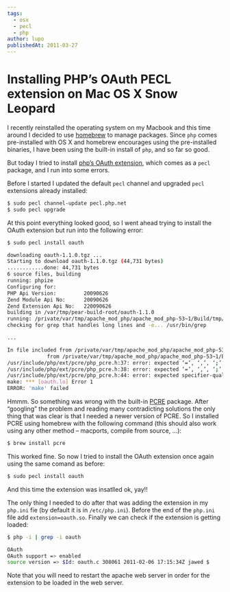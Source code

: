 ```yaml
---
tags:
  - osx
  - pecl
  - php
author: lupo
publishedAt: 2011-03-27
---
```


# Installing PHP’s OAuth PECL extension on Mac OS X Snow Leopard

I recently reinstalled the operating system on my Macbook and this time around I
decided to use [homebrew](https://github.com/mxcl/homebrew) to manage packages.
Since `php` comes pre-installed with OS X and homebrew encourages using the
pre-installed binaries, I have been using the built-in install of `php`, and so
far so good.

But today I tried to install [php’s OAuth extension](http://php.net/manual/en/book.oauth.php),
which comes as a `pecl` package, and I run into some errors.

Before I started I updated the default `pecl` channel and upgraded `pecl`
extensions already installed:

```sh
$ sudo pecl channel-update pecl.php.net
$ sudo pecl upgrade
```

At this point everything looked good, so I went ahead trying to install the
OAuth extension but run into the following error:

```sh
$ sudo pecl install oauth

downloading oauth-1.1.0.tgz ...
Starting to download oauth-1.1.0.tgz (44,731 bytes)
............done: 44,731 bytes
6 source files, building
running: phpize
Configuring for:
PHP Api Version:         20090626
Zend Module Api No:      20090626
Zend Extension Api No:   220090626
building in /var/tmp/pear-build-root/oauth-1.1.0
running: /private/var/tmp/apache_mod_php/apache_mod_php-53~1/Build/tmp/pear/temp/oauth/configure
checking for grep that handles long lines and -e... /usr/bin/grep

...

In file included from /private/var/tmp/apache_mod_php/apache_mod_php-53~1/Build/tmp/pear/temp/oauth/php_oauth.h:47,
             from /private/var/tmp/apache_mod_php/apache_mod_php-53~1/Build/tmp/pear/temp/oauth/oauth.c:14:
/usr/include/php/ext/pcre/php_pcre.h:37: error: expected ‘=’, ‘,’, ‘;’, ‘asm’ or ‘__attribute__’ before ‘*’ token
/usr/include/php/ext/pcre/php_pcre.h:38: error: expected ‘=’, ‘,’, ‘;’, ‘asm’ or ‘__attribute__’ before ‘*’ token
/usr/include/php/ext/pcre/php_pcre.h:44: error: expected specifier-qualifier-list before ‘pcre’
make: *** [oauth.lo] Error 1
ERROR: 'make' failed
```

Hmmm. So something was wrong with the built-in [PCRE](http://www.pcre.org/)
package. After “googling” the problem and reading many contradicting solutions
the only thing that was clear is that I needed a newer version of PCRE. So I
installed PCRE using homebrew with the following command (this should also work
using any other method – macports, compile from source, …):

```sh
$ brew install pcre
```

This worked fine. So now I tried to install the OAuth extension once again using
the same comand as before:

```sh
$ sudo pecl install oauth
```

And this time the extension was insatlled ok, yay!!

The only thing I needed to do after that was adding the extension in my
`php.ini` fie (by default it is in `/etc/php.ini`). Before the end of the
`php.ini` file add `extension=oauth.so`. Finally we can check if the extension
is getting loaded:

```sh
$ php -i | grep -i oauth

OAuth
OAuth support => enabled
source version => $Id: oauth.c 308061 2011-02-06 17:15:34Z jawed $
```

Note that you will need to restart the apache web server in order for the
extension to be loaded in the web server.
